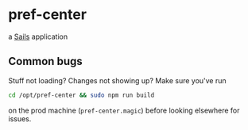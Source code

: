 # pref-center
a [Sails](http://sailsjs.org) application

## Common bugs
Stuff not loading? Changes not showing up? Make sure you've run
```bash
cd /opt/pref-center && sudo npm run build
```
on the prod machine (`pref-center.magic`) before looking elsewhere for issues.
